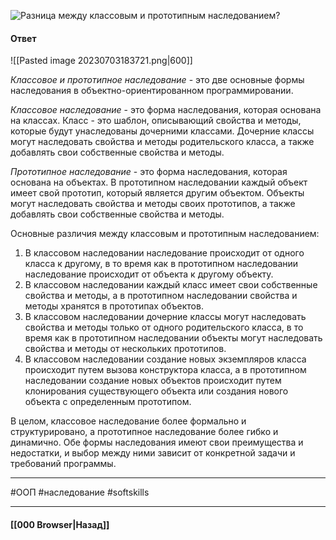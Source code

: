 ![Разница между классовым и прототипным наследованием?](https://youtu.be/rWEsjNWBoIE?t=751)

#### Ответ

![[Pasted image 20230703183721.png|600]]

*Классовое и прототипное наследование* - это две основные формы наследования в объектно-ориентированном программировании.

*Классовое наследование* - это форма наследования, которая основана на классах. Класс - это шаблон, описывающий свойства и методы, которые будут унаследованы дочерними классами. Дочерние классы могут наследовать свойства и методы родительского класса, а также добавлять свои собственные свойства и методы.

*Прототипное наследование* - это форма наследования, которая основана на объектах. 
В прототипном наследовании каждый объект имеет свой прототип, который является другим объектом. Объекты могут наследовать свойства и методы своих прототипов, а также добавлять свои собственные свойства и методы.

Основные различия между классовым и прототипным наследованием:
1. В классовом наследовании наследование происходит от одного класса к другому, в то время как в прототипном наследовании наследование происходит от объекта к другому объекту.
2. В классовом наследовании каждый класс имеет свои собственные свойства и методы, а в прототипном наследовании свойства и методы хранятся в прототипах объектов.
3. В классовом наследовании дочерние классы могут наследовать свойства и методы только от одного родительского класса, в то время как в прототипном наследовании объекты могут наследовать свойства и методы от нескольких прототипов.
4. В классовом наследовании создание новых экземпляров класса происходит путем вызова конструктора класса, а в прототипном наследовании создание новых объектов происходит путем клонирования существующего объекта или создания нового объекта с определенным прототипом.

В целом, классовое наследование более формально и структурировано, а прототипное наследование более гибко и динамично. Обе формы наследования имеют свои преимущества и недостатки, и выбор между ними зависит от конкретной задачи и требований программы.

___
#ООП #наследование #softskills

___

#### [[000 Browser|Назад]]